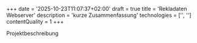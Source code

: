 +++
date = '2025-10-23T11:07:37+02:00'
draft = true
title = 'Rekladaten Webserver'
description = 'kurze Zusammenfassung'
technologies = ['', '']
contentQuality = 1
+++

Projektbeschreibung
